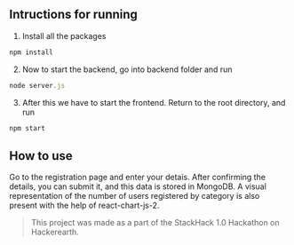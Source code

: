 ## Intructions for running
1) Install all the packages
```javascript
npm install
```
2) Now to start the backend, go into backend folder and run
```javascript
node server.js
```
3) After this we have to start the frontend. Return to the root directory, and run
```javascript
npm start
```

## How to use
Go to the registration page and enter your detais. After confirming the details, you can submit it, and this data is stored in MongoDB.
A visual representation of the number of users registered by category is also present with the help of react-chart-js-2.

> This project was made as a part of the StackHack 1.0 Hackathon on Hackerearth.
